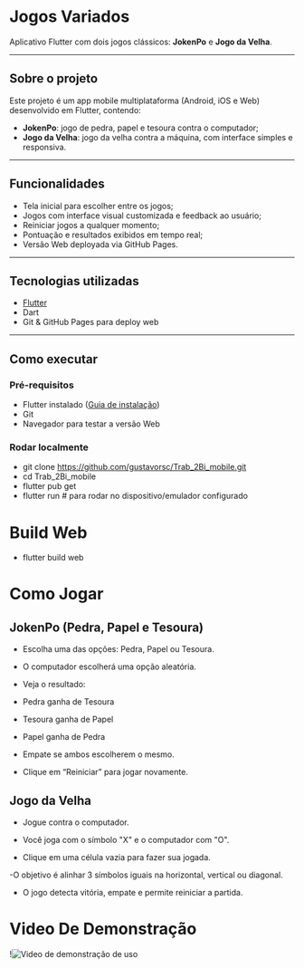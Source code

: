 # Jogos Variados

Aplicativo Flutter com dois jogos clássicos: **JokenPo** e **Jogo da Velha**.

---

## Sobre o projeto

Este projeto é um app mobile multiplataforma (Android, iOS e Web) desenvolvido em Flutter, contendo:

- **JokenPo**: jogo de pedra, papel e tesoura contra o computador;
- **Jogo da Velha**: jogo da velha contra a máquina, com interface simples e responsiva.

---

## Funcionalidades

- Tela inicial para escolher entre os jogos;
- Jogos com interface visual customizada e feedback ao usuário;
- Reiniciar jogos a qualquer momento;
- Pontuação e resultados exibidos em tempo real;
- Versão Web deployada via GitHub Pages.

---

## Tecnologias utilizadas

- [Flutter](https://flutter.dev/)
- Dart
- Git & GitHub Pages para deploy web

---

## Como executar

### Pré-requisitos

- Flutter instalado ([Guia de instalação](https://flutter.dev/docs/get-started/install))
- Git
- Navegador para testar a versão Web

### Rodar localmente

- git clone https://github.com/gustavorsc/Trab_2Bi_mobile.git
- cd Trab_2Bi_mobile
- flutter pub get
- flutter run   # para rodar no dispositivo/emulador configurado

# Build Web
- flutter build web

# Como Jogar

## JokenPo (Pedra, Papel e Tesoura)
- Escolha uma das opções: Pedra, Papel ou Tesoura.

- O computador escolherá uma opção aleatória.

- Veja o resultado:

- Pedra ganha de Tesoura

- Tesoura ganha de Papel

- Papel ganha de Pedra

- Empate se ambos escolherem o mesmo.

- Clique em “Reiniciar” para jogar novamente.

## Jogo da Velha
- Jogue contra o computador.

- Você joga com o símbolo "X" e o computador com "O".

- Clique em uma célula vazia para fazer sua jogada.

-O objetivo é alinhar 3 símbolos iguais na horizontal, vertical ou diagonal.

- O jogo detecta vitória, empate e permite reiniciar a partida.

# Video De Demonstração

!![Video de demonstração de uso](https://github.com/user-attachments/assets/8811495e-ccc5-42d6-b205-4780c39bd3f8)
